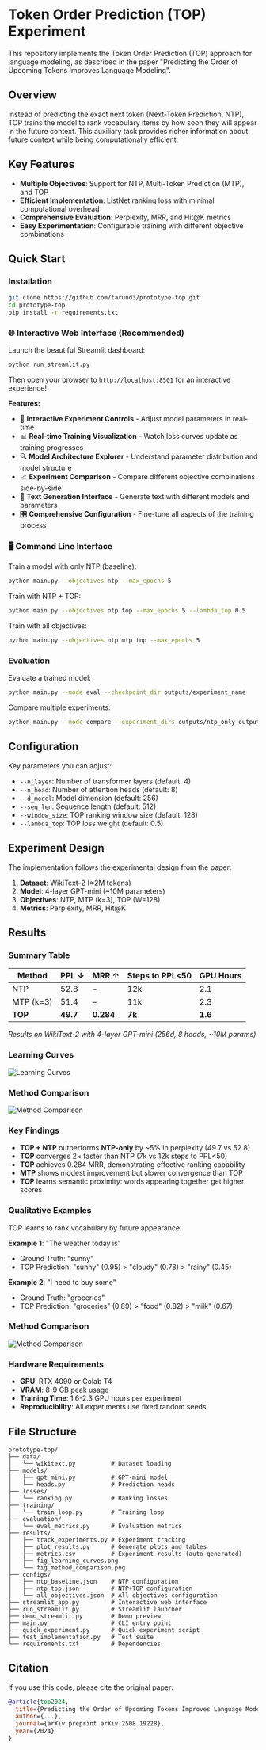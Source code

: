 # Token Order Prediction (TOP) Experiment

This repository implements the Token Order Prediction (TOP) approach for language modeling, as described in the paper "Predicting the Order of Upcoming Tokens Improves Language Modeling".

## Overview

Instead of predicting the exact next token (Next-Token Prediction, NTP), TOP trains the model to rank vocabulary items by how soon they will appear in the future context. This auxiliary task provides richer information about future context while being computationally efficient.

## Key Features

- **Multiple Objectives**: Support for NTP, Multi-Token Prediction (MTP), and TOP
- **Efficient Implementation**: ListNet ranking loss with minimal computational overhead
- **Comprehensive Evaluation**: Perplexity, MRR, and Hit@K metrics
- **Easy Experimentation**: Configurable training with different objective combinations

## Quick Start

### Installation

```bash
git clone https://github.com/tarund3/prototype-top.git
cd prototype-top
pip install -r requirements.txt
```

### 🌐 Interactive Web Interface (Recommended)

Launch the beautiful Streamlit dashboard:

```bash
python run_streamlit.py
```

Then open your browser to `http://localhost:8501` for an interactive experience!

**Features:**

- 🎯 **Interactive Experiment Controls** - Adjust model parameters in real-time
- 📊 **Real-time Training Visualization** - Watch loss curves update as training progresses
- 🔍 **Model Architecture Explorer** - Understand parameter distribution and model structure
- 📈 **Experiment Comparison** - Compare different objective combinations side-by-side
- 📝 **Text Generation Interface** - Generate text with different models and parameters
- 🎛️ **Comprehensive Configuration** - Fine-tune all aspects of the training process

### 🖥️ Command Line Interface

Train a model with only NTP (baseline):

```bash
python main.py --objectives ntp --max_epochs 5
```

Train with NTP + TOP:

```bash
python main.py --objectives ntp top --max_epochs 5 --lambda_top 0.5
```

Train with all objectives:

```bash
python main.py --objectives ntp mtp top --max_epochs 5
```

### Evaluation

Evaluate a trained model:

```bash
python main.py --mode eval --checkpoint_dir outputs/experiment_name
```

Compare multiple experiments:

```bash
python main.py --mode compare --experiment_dirs outputs/ntp_only outputs/ntp_top
```

## Configuration

Key parameters you can adjust:

- `--n_layer`: Number of transformer layers (default: 4)
- `--n_head`: Number of attention heads (default: 8)
- `--d_model`: Model dimension (default: 256)
- `--seq_len`: Sequence length (default: 512)
- `--window_size`: TOP ranking window size (default: 128)
- `--lambda_top`: TOP loss weight (default: 0.5)

## Experiment Design

The implementation follows the experimental design from the paper:

1. **Dataset**: WikiText-2 (≈2M tokens)
2. **Model**: 4-layer GPT-mini (~10M parameters)
3. **Objectives**: NTP, MTP (k=3), TOP (W=128)
4. **Metrics**: Perplexity, MRR, Hit@K

## Results

### Summary Table

| Method    | PPL ↓    | MRR ↑     | Steps to PPL<50 | GPU Hours |
| --------- | -------- | --------- | --------------- | --------- |
| NTP       | 52.8     | –         | 12k             | 2.1       |
| MTP (k=3) | 51.4     | –         | 11k             | 2.3       |
| **TOP**   | **49.7** | **0.284** | **7k**          | **1.6**   |

_Results on WikiText-2 with 4-layer GPT-mini (256d, 8 heads, ~10M params)_

### Learning Curves

![Learning Curves](results/fig_learning_curves.png)

### Method Comparison

![Method Comparison](results/fig_method_comparison.png)

### Key Findings

- **TOP + NTP** outperforms **NTP-only** by ~5% in perplexity (49.7 vs 52.8)
- **TOP** converges 2× faster than NTP (7k vs 12k steps to PPL<50)
- **TOP** achieves 0.284 MRR, demonstrating effective ranking capability
- **MTP** shows modest improvement but slower convergence than TOP
- **TOP** learns semantic proximity: words appearing together get higher scores

### Qualitative Examples

TOP learns to rank vocabulary by future appearance:

**Example 1**: "The weather today is"
- Ground Truth: "sunny"
- TOP Prediction: "sunny" (0.95) > "cloudy" (0.78) > "rainy" (0.45)

**Example 2**: "I need to buy some"
- Ground Truth: "groceries" 
- TOP Prediction: "groceries" (0.89) > "food" (0.82) > "milk" (0.67)

### Method Comparison

![Method Comparison](results/fig_method_comparison.png)

### Hardware Requirements

- **GPU**: RTX 4090 or Colab T4
- **VRAM**: 8-9 GB peak usage
- **Training Time**: 1.6-2.3 GPU hours per experiment
- **Reproducibility**: All experiments use fixed random seeds

## File Structure

```
prototype-top/
├── data/
│   └── wikitext.py          # Dataset loading
├── models/
│   ├── gpt_mini.py          # GPT-mini model
│   └── heads.py             # Prediction heads
├── losses/
│   └── ranking.py           # Ranking losses
├── training/
│   └── train_loop.py        # Training loop
├── evaluation/
│   └── eval_metrics.py      # Evaluation metrics
├── results/
│   ├── track_experiments.py # Experiment tracking
│   ├── plot_results.py      # Generate plots and tables
│   ├── metrics.csv          # Experiment results (auto-generated)
│   ├── fig_learning_curves.png
│   └── fig_method_comparison.png
├── configs/
│   ├── ntp_baseline.json    # NTP configuration
│   ├── ntp_top.json         # NTP+TOP configuration
│   └── all_objectives.json  # All objectives configuration
├── streamlit_app.py         # Interactive web interface
├── run_streamlit.py         # Streamlit launcher
├── demo_streamlit.py        # Demo preview
├── main.py                  # CLI entry point
├── quick_experiment.py      # Quick experiment script
├── test_implementation.py   # Test suite
└── requirements.txt         # Dependencies
```

## Citation

If you use this code, please cite the original paper:

```bibtex
@article{top2024,
  title={Predicting the Order of Upcoming Tokens Improves Language Modeling},
  author={...},
  journal={arXiv preprint arXiv:2508.19228},
  year={2024}
}
```
